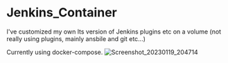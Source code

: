 # Jenkins_Container
I've customized my own lts version of Jenkins plugins etc on a volume (not really using plugins, mainly ansbile and git etc...)

Currently using docker-compose. 
![Screenshot_20230119_204714](https://user-images.githubusercontent.com/8779526/213556219-edb8dd42-41d1-490a-ba85-d4029595586d.png)
